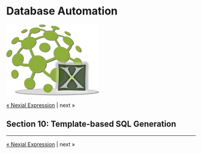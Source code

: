 # Database Automation

![logo](image/logo-x.png)

<div class="site-links site-links-header">
<a class="link-previous" href="Database-Automation-expression.html">&laquo; Nexial Expression</a> | 
<a class="link-none">next &raquo;</a>
</div>


## Section 10: Template-based SQL Generation


***

<div class="site-links site-links-footer">
<a class="link-previous" href="Database-Automation-expression.html">&laquo; Nexial Expression</a> | 
<a class="link-none">next &raquo;</a>
</div>
